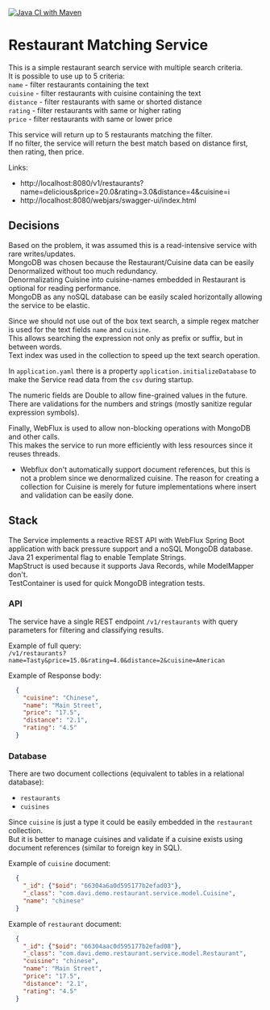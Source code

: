 [![Java CI with Maven](https://github.com/daalfa/reactive-mongodb/actions/workflows/maven.yml/badge.svg?branch=main)](https://github.com/daalfa/reactive-mongodb/actions/workflows/maven.yml)

# Restaurant Matching Service
This is a simple restaurant search service with multiple search criteria.  
It is possible to use up to 5 criteria:  
`name` - filter restaurants containing the text  
`cuisine` - filter restaurants with cuisine containing the text  
`distance` - filter restaurants with same or shorted distance  
`rating` - filter restaurants with same or higher rating  
`price` - filter restaurants with same or lower price

This service will return up to 5 restaurants matching the filter.  
If no filter, the service will return the best match based on distance first, then rating, then price.

Links:
 * http://localhost:8080/v1/restaurants?name=delicious&price=20.0&rating=3.0&distance=4&cuisine=i
 * http://localhost:8080/webjars/swagger-ui/index.html

## Decisions
Based on the problem, it was assumed this is a read-intensive service with rare writes/updates.  
MongoDB was chosen because the Restaurant/Cuisine data can be easily Denormalized without too much redundancy.  
Denormalizating Cuisine into cuisine-names embedded in Restaurant is optional for reading performance.  
MongoDB as any noSQL database can be easily scaled horizontally allowing the service to be elastic.  

Since we should not use out of the box text search, a simple regex matcher is used for the text fields `name` and `cuisine`.  
This allows searching the expression not only as prefix or suffix, but in between words.  
Text index was used in the collection to speed up the text search operation.  

In `application.yaml` there is a property `application.initializeDatabase` to make the Service read data from the `csv` during startup.

The numeric fields are Double to allow fine-grained values in the future.  
There are validations for the numbers and strings (mostly sanitize regular expression symbols).

Finally, WebFlux is used to allow non-blocking operations with MongoDB and other calls.  
This makes the service to run more efficiently with less resources since it reuses threads.  
* Webflux don't automatically support document references, but this is not a problem since we denormalized cuisine. 
The reason for creating a collection for Cuisine is merely for future implementations where insert and validation can be easily done.

## Stack
The Service implements a reactive REST API with WebFlux Spring Boot application with back pressure support
and a noSQL MongoDB database.  
Java 21 experimental flag to enable Template Strings.  
MapStruct is used because it supports Java Records, while ModelMapper don't.  
TestContainer is used for quick MongoDB integration tests.

### API
The service have a single REST endpoint `/v1/restaurants` with query parameters for filtering and classifying results.

Example of full query:  
`/v1/restaurants?name=Tasty&price=15.0&rating=4.0&distance=2&cuisine=American`

Example of Response body:
```json
  {
    "cuisine": "Chinese",
    "name": "Main Street",
    "price": "17.5",
    "distance": "2.1",
    "rating": "4.5"
  }
```


### Database
There are two document collections (equivalent to tables in a relational database):  
* `restaurants`
* `cuisines`

Since `cuisine` is just a type it could be easily embedded in the `restaurant` collection.   
But it is better to manage cuisines and validate if a cuisine exists using document references (similar to foreign key in SQL).

Example of `cuisine` document:
```json
  {
    "_id": {"$oid": "66304a6a0d595177b2efad03"},
    "_class": "com.davi.demo.restaurant.service.model.Cuisine",
    "name": "chinese"
  }
```

Example of `restaurant` document:
```json
  {
    "_id": {"$oid": "66304aac0d595177b2efad08"},
    "_class": "com.davi.demo.restaurant.service.model.Restaurant",
    "cuisine": "chinese",
    "name": "Main Street",
    "price": "17.5",
    "distance": "2.1",
    "rating": "4.5"
  }
```
